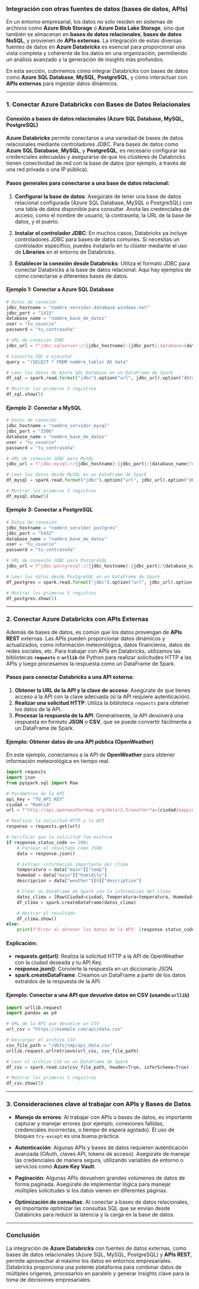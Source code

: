 ### **Integración con otras fuentes de datos (bases de datos, APIs)**

En un entorno empresarial, los datos no solo residen en sistemas de archivos como **Azure Blob Storage** o **Azure Data Lake Storage**, sino que también se almacenan en **bases de datos relacionales**, **bases de datos NoSQL**, y provienen de **APIs externas**. La integración de estas diversas fuentes de datos en **Azure Databricks** es esencial para proporcionar una vista completa y coherente de los datos en una organización, permitiendo un análisis avanzado y la generación de insights más profundos.

En esta sección, cubriremos cómo integrar Databricks con bases de datos como **Azure SQL Database**, **MySQL**, **PostgreSQL**, y cómo interactuar con **APIs externas** para ingestar datos dinámicos.

---

### **1. Conectar Azure Databricks con Bases de Datos Relacionales**

#### Conexión a bases de datos relacionales (Azure SQL Database, MySQL, PostgreSQL)

**Azure Databricks** permite conectarse a una variedad de bases de datos relacionales mediante controladores JDBC. Para bases de datos como **Azure SQL Database**, **MySQL**, y **PostgreSQL**, es necesario configurar las credenciales adecuadas y asegurarse de que los clústeres de Databricks tienen conectividad de red con la base de datos (por ejemplo, a través de una red privada o una IP pública).

#### Pasos generales para conectarse a una base de datos relacional:

1. **Configurar la base de datos**: Asegúrate de tener una base de datos relacional configurada (Azure SQL Database, MySQL o PostgreSQL) con una tabla de datos disponible para consultar. Anota las credenciales de acceso, como el nombre de usuario, la contraseña, la URL de la base de datos, y el puerto.

2. **Instalar el controlador JDBC**: En muchos casos, Databricks ya incluye controladores JDBC para bases de datos comunes. Si necesitas un controlador específico, puedes instalarlo en tu clúster mediante el uso de **Libraries** en el entorno de Databricks.

3. **Establecer la conexión desde Databricks**: Utiliza el formato JDBC para conectar Databricks a la base de datos relacional. Aquí hay ejemplos de cómo conectarse a diferentes bases de datos.

#### Ejemplo 1: Conectar a **Azure SQL Database**

```python
# Datos de conexión
jdbc_hostname = "nombre_servidor.database.windows.net"
jdbc_port = "1433"
database_name = "nombre_base_de_datos"
user = "tu_usuario"
password = "tu_contraseña"

# URL de conexión JDBC
jdbc_url = f"jdbc:sqlserver://{jdbc_hostname}:{jdbc_port};database={database_name};user={user};password={password}"

# Consulta SQL a ejecutar
query = "(SELECT * FROM nombre_tabla) AS data"

# Leer los datos de Azure SQL Database en un DataFrame de Spark
df_sql = spark.read.format("jdbc").option("url", jdbc_url).option("dbtable", query).load()

# Mostrar los primeros 5 registros
df_sql.show(5)
```

#### Ejemplo 2: Conectar a **MySQL**

```python
# Datos de conexión
jdbc_hostname = "nombre_servidor_mysql"
jdbc_port = "3306"
database_name = "nombre_base_de_datos"
user = "tu_usuario"
password = "tu_contraseña"

# URL de conexión JDBC para MySQL
jdbc_url = f"jdbc:mysql://{jdbc_hostname}:{jdbc_port}/{database_name}?user={user}&password={password}"

# Leer los datos desde MySQL en un DataFrame de Spark
df_mysql = spark.read.format("jdbc").option("url", jdbc_url).option("dbtable", "nombre_tabla").load()

# Mostrar los primeros 5 registros
df_mysql.show(5)
```

#### Ejemplo 3: Conectar a **PostgreSQL**

```python
# Datos de conexión
jdbc_hostname = "nombre_servidor_postgres"
jdbc_port = "5432"
database_name = "nombre_base_de_datos"
user = "tu_usuario"
password = "tu_contraseña"

# URL de conexión JDBC para PostgreSQL
jdbc_url = f"jdbc:postgresql://{jdbc_hostname}:{jdbc_port}/{database_name}?user={user}&password={password}"

# Leer los datos desde PostgreSQL en un DataFrame de Spark
df_postgres = spark.read.format("jdbc").option("url", jdbc_url).option("dbtable", "nombre_tabla").load()

# Mostrar los primeros 5 registros
df_postgres.show(5)
```

---

### **2. Conectar Azure Databricks con APIs Externas**

Además de bases de datos, es común que los datos provengan de **APIs REST** externas. Las APIs pueden proporcionar datos dinámicos y actualizados, como información meteorológica, datos financieros, datos de redes sociales, etc. Para trabajar con APIs en Databricks, utilizamos las bibliotecas **`requests`** o **`urllib`** de Python para realizar solicitudes HTTP a las APIs y luego procesamos la respuesta como un DataFrame de Spark.

#### Pasos para conectar Databricks a una API externa:

1. **Obtener la URL de la API y la clave de acceso**: Asegúrate de que tienes acceso a la API con la clave adecuada (si la API requiere autenticación).
2. **Realizar una solicitud HTTP**: Utiliza la biblioteca `requests` para obtener los datos de la API.
3. **Procesar la respuesta de la API**: Generalmente, la API devolverá una respuesta en formato **JSON** o **CSV**, que se puede convertir fácilmente a un DataFrame de Spark.

#### Ejemplo: Obtener datos de una API pública (OpenWeather)

En este ejemplo, conectamos a la API de **OpenWeather** para obtener información meteorológica en tiempo real.

```python
import requests
import json
from pyspark.sql import Row

# Parámetros de la API
api_key = "TU_API_KEY"
ciudad = "Madrid"
url = f"http://api.openweathermap.org/data/2.5/weather?q={ciudad}&appid={api_key}"

# Realizar la solicitud HTTP a la API
response = requests.get(url)

# Verificar que la solicitud fue exitosa
if response.status_code == 200:
    # Parsear el resultado como JSON
    data = response.json()

    # Extraer información importante del clima
    temperatura = data["main"]["temp"]
    humedad = data["main"]["humidity"]
    descripcion = data["weather"][0]["description"]

    # Crear un DataFrame de Spark con la información del clima
    datos_clima = [Row(Ciudad=ciudad, Temperatura=temperatura, Humedad=humedad, Descripcion=descripcion)]
    df_clima = spark.createDataFrame(datos_clima)

    # Mostrar el resultado
    df_clima.show()
else:
    print(f"Error al obtener los datos de la API: {response.status_code}")
```

#### Explicación:
- **requests.get(url)**: Realiza la solicitud HTTP a la API de OpenWeather con la ciudad deseada y tu API Key.
- **response.json()**: Convierte la respuesta en un diccionario JSON.
- **spark.createDataFrame**: Creamos un DataFrame a partir de los datos extraídos de la respuesta de la API.

#### Ejemplo: Conectar a una API que devuelve datos en CSV (usando `urllib`)

```python
import urllib.request
import pandas as pd

# URL de la API que devuelve un CSV
url_csv = "https://example.com/api/data.csv"

# Descargar el archivo CSV
csv_file_path = "/dbfs/tmp/api_data.csv"
urllib.request.urlretrieve(url_csv, csv_file_path)

# Leer el archivo CSV en un DataFrame de Spark
df_csv = spark.read.csv(csv_file_path, header=True, inferSchema=True)

# Mostrar los primeros 5 registros
df_csv.show(5)
```

---

### **3. Consideraciones clave al trabajar con APIs y Bases de Datos**

- **Manejo de errores**: Al trabajar con APIs o bases de datos, es importante capturar y manejar errores (por ejemplo, conexiones fallidas, credenciales incorrectas, o tiempo de espera agotado). El uso de bloques `try-except` es una buena práctica.
  
- **Autenticación**: Algunas APIs y bases de datos requieren autenticación avanzada (OAuth, claves API, tokens de acceso). Asegúrate de manejar las credenciales de manera segura, utilizando variables de entorno o servicios como **Azure Key Vault**.

- **Paginación**: Algunas APIs devuelven grandes volúmenes de datos de forma paginada. Asegúrate de implementar lógica para manejar múltiples solicitudes si los datos vienen en diferentes páginas.

- **Optimización de consultas**: Al conectar a bases de datos relacionales, es importante optimizar las consultas SQL que se envían desde Databricks para reducir la latencia y la carga en la base de datos.

---

### **Conclusión**

La integración de **Azure Databricks** con fuentes de datos externas, como bases de datos relacionales (Azure SQL, MySQL, PostgreSQL) y **APIs REST**, permite aprovechar al máximo los datos en entornos empresariales. Databricks proporciona una potente plataforma para combinar datos de múltiples orígenes, procesarlos en paralelo y generar insights clave para la toma de decisiones empresariales.